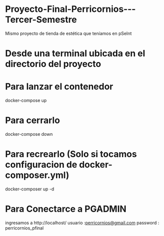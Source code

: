 # Proyecto-Final-Perricornios---Tercer-Semestre
Mismo proyecto de tienda de estética que teníamos en pSeInt

# Desde una terminal ubicada en el directorio del proyecto

# Para lanzar el contenedor
docker-compose up

# Para cerrarlo
docker-compose down

# Para recrearlo (Solo si tocamos configuracion de docker-composer.yml)
docker-composer up -d

# Para Conectarce a PGADMIN
ingresamos a http://localhost/
usuario :perricornios@gmail.com
password : perricornios_pfinal
